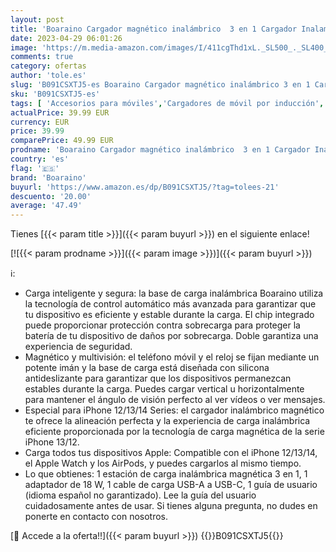 ```yaml
---
layout: post
title: 'Boaraino Cargador magnético inalámbrico  3 en 1 Cargador Inalambrico Compatible con iPhone 14/14 Max/14 Pro/14 Pro MAX/iPhone Serie 13/iPhone Serie 12  Apple Watch 8/7/6/SE/5/4/3  AirPods 2/3/Pro'
date: 2023-04-29 06:01:26
image: 'https://m.media-amazon.com/images/I/411cgThd1xL._SL500_._SL400_.jpg'
comments: true
category: ofertas
author: 'tole.es'
slug: 'B091CSXTJ5-es Boaraino Cargador magnético inalámbrico 3 en 1 Cargador...'
sku: 'B091CSXTJ5-es'
tags: [ 'Accesorios para móviles','Cargadores de móvil por inducción','Cargadores para móviles','Comunicación móvil y accesorios','Electrónica','apple','boaraino','iphone','🇪🇸', ]
actualPrice: 39.99 EUR
currency: EUR
price: 39.99
comparePrice: 49.99 EUR
prodname: 'Boaraino Cargador magnético inalámbrico  3 en 1 Cargador Inalambrico Compatible con iPhone 14/14 Max/14 Pro/14 Pro MAX/iPhone Serie 13/iPhone Serie 12  Apple Watch 8/7/6/SE/5/4/3  AirPods 2/3/Pro'
country: 'es'
flag: '🇪🇸'
brand: 'Boaraino'
buyurl: 'https://www.amazon.es/dp/B091CSXTJ5/?tag=tolees-21'
descuento: '20.00'
average: '47.49'
---
```


Tienes [{{< param title >}}]({{< param buyurl >}}) en el siguiente enlace!

[![{{< param prodname >}}]({{< param image >}})]({{< param buyurl >}})

ℹ️:

- Carga inteligente y segura: la base de carga inalámbrica Boaraino utiliza la tecnología de control automático más avanzada para garantizar que tu dispositivo es eficiente y estable durante la carga. El chip integrado puede proporcionar protección contra sobrecarga para proteger la batería de tu dispositivo de daños por sobrecarga. Doble garantiza una experiencia de seguridad.
- Magnético y multivisión: el teléfono móvil y el reloj se fijan mediante un potente imán y la base de carga está diseñada con silicona antideslizante para garantizar que los dispositivos permanezcan estables durante la carga. Puedes cargar vertical u horizontalmente para mantener el ángulo de visión perfecto al ver vídeos o ver mensajes.
- Especial para iPhone 12/13/14 Series: el cargador inalámbrico magnético te ofrece la alineación perfecta y la experiencia de carga inalámbrica eficiente proporcionada por la tecnología de carga magnética de la serie iPhone 13/12.
- Carga todos tus dispositivos Apple: Compatible con el iPhone 12/13/14, el Apple Watch y los AirPods, y puedes cargarlos al mismo tiempo.
- Lo que obtienes: 1 estación de carga inalámbrica magnética 3 en 1, 1 adaptador de 18 W, 1 cable de carga USB-A a USB-C, 1 guía de usuario (idioma español no garantizado). Lee la guía del usuario cuidadosamente antes de usar. Si tienes alguna pregunta, no dudes en ponerte en contacto con nosotros.

[🛒 Accede a la oferta!!]({{< param buyurl >}})
{{<world>}}B091CSXTJ5{{</world>}}
